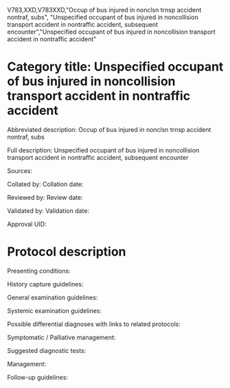 V783,XXD,V783XXD,"Occup of bus injured in nonclsn trnsp accident nontraf, subs", "Unspecified occupant of bus injured in noncollision transport accident in nontraffic accident, subsequent encounter","Unspecified occupant of bus injured in noncollision transport accident in nontraffic accident"
# Category title: Unspecified occupant of bus injured in noncollision transport accident in nontraffic accident

Abbreviated description: Occup of bus injured in nonclsn trnsp accident nontraf, subs

Full description: Unspecified occupant of bus injured in noncollision transport accident in nontraffic accident, subsequent encounter

Sources:

Collated by:
Collation date:

Reviewed by:
Review date:

Validated by:
Validation date:

Approval UID:

# Protocol description

Presenting conditions:

History capture guidelines:

General examination guidelines:

Systemic examination guidelines:

Possible differential diagnoses with links to related protocols:

Symptomatic / Palliative management:

Suggested diagnostic tests:

Management:

Follow-up guidelines:
